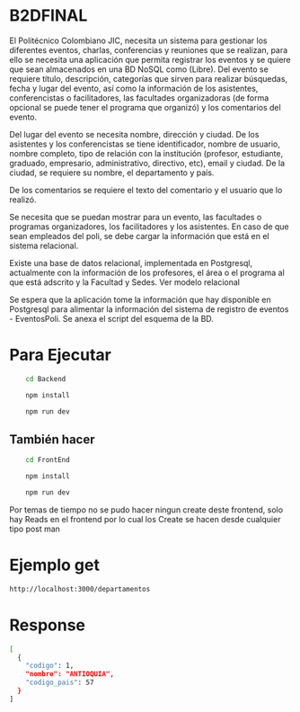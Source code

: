 # B2DFINAL

El Politécnico Colombiano JIC, necesita un sistema para gestionar los diferentes eventos, charlas, conferencias y reuniones que se realizan, para ello se necesita una aplicación que permita registrar los eventos y se quiere que sean almacenados en una BD NoSQL como (Libre). Del evento se requiere título, descripción, categorías que sirven para realizar búsquedas, fecha y lugar del evento, así como la información de los asistentes, conferencistas o facilitadores, las facultades organizadoras (de forma opcional se puede tener el programa que organizó) y los comentarios del evento.

Del lugar del evento se necesita nombre, dirección y ciudad. De los asistentes y los conferencistas se tiene identificador, nombre de usuario, nombre completo, tipo de relación con la institución (profesor, estudiante, graduado, empresario, administrativo, directivo, etc), email y ciudad. De la ciudad, se requiere su nombre, el departamento y país.

De los comentarios se requiere el texto del comentario y el usuario que lo realizó.

Se necesita que se puedan mostrar para un evento, las facultades o programas organizadores, los facilitadores y los asistentes. En caso de que sean empleados del poli, se debe cargar la información que está en el sistema relacional.

Existe una base de datos relacional, implementada en Postgresql, actualmente con la información de los profesores, el área o el programa al que está adscrito y la Facultad y Sedes. Ver modelo relacional

Se espera que la aplicación tome la información que hay disponible en Postgresql para alimentar la información del sistema de registro de eventos - EventosPoli. Se anexa el script del esquema de la BD.

# Para Ejecutar


```bash
    cd Backend

    npm install

    npm run dev
```
## También hacer
```bash
    cd FrontEnd

    npm install

    npm run dev
```

Por temas de tiempo no se pudo hacer ningun create deste frontend, solo hay Reads en el frontend por lo cual los Create se hacen desde cualquier tipo post man

# Ejemplo get
```bash
http://localhost:3000/departamentos

```
# Response
```bash
[
  {
    "codigo": 1,
    "nombre": "ANTIOQUIA",
    "codigo_pais": 57
  }
]

```
